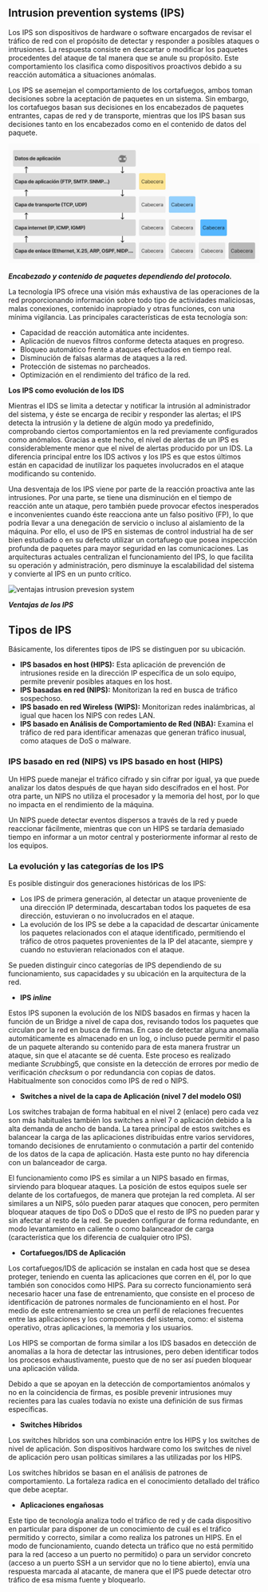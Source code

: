 ## Intrusion prevention systems (IPS)

Los IPS son dispositivos de hardware o software encargados de revisar el tráfico de red con el propósito de detectar y responder a posibles ataques o intrusiones. La respuesta consiste en descartar o modificar los paquetes procedentes del ataque de tal manera que se anule su propósito. Este comportamiento los clasifica como dispositivos proactivos debido a su reacción automática a situaciones anómalas.

Los IPS se asemejan el comportamiento de los cortafuegos, ambos toman decisiones sobre la aceptación de paquetes en un sistema. Sin embargo, los cortafuegos basan sus decisiones en los encabezados de paquetes entrantes, capas de red y de transporte, mientras que los IPS basan sus decisiones tanto en los encabezados como en el contenido de datos del paquete.

![intrucion prevension system](https://github.com/4GeeksAcademy/cybersecurity-syllabus/blob/main/assets/7intrucion-prevension-system.png?raw=true)

***Encabezado y contenido de paquetes dependiendo del protocolo.***

La tecnología IPS ofrece una visión más exhaustiva de las operaciones de la red proporcionando información sobre todo tipo de actividades maliciosas, malas conexiones, contenido inapropiado y otras funciones, con una mínima vigilancia. Las principales características de esta tecnología son:

- Capacidad de reacción automática ante incidentes.
- Aplicación de nuevos filtros conforme detecta ataques en progreso.
- Bloqueo automático frente a ataques efectuados en tiempo real.
- Disminución de falsas alarmas de ataques a la red.
- Protección de sistemas no parcheados.
- Optimización en el rendimiento del tráfico de la red.

**Los IPS como evolución de los IDS**

Mientras el IDS se limita a detectar y notificar la intrusión al administrador del sistema, y éste se encarga de recibir y responder las alertas; el IPS detecta la intrusión y la detiene de algún modo ya predefinido, comprobando ciertos comportamientos en la red previamente configurados como anómalos. Gracias a este hecho, el nivel de alertas de un IPS es considerablemente menor que el nivel de alertas producido por un IDS. La diferencia principal entre los IDS activos y los IPS es que estos últimos están en capacidad de inutilizar los paquetes involucrados en el ataque modificando su contenido.

Una desventaja de los IPS viene por parte de la reacción proactiva ante las intrusiones. Por una parte, se tiene una disminución en el tiempo de reacción ante un ataque, pero también puede provocar efectos inesperados e inconvenientes cuando éste reacciona ante un falso positivo (FP), lo que podría llevar a una denegación de servicio o incluso al aislamiento de la máquina. Por ello, el uso de IPS en sistemas de control industrial ha de ser bien estudiado o en su defecto utilizar un cortafuego que posea inspección profunda de paquetes para mayor seguridad en las comunicaciones. Las arquitecturas actuales centralizan el funcionamiento del IPS, lo que facilita su operación y administración, pero disminuye la escalabilidad del sistema y convierte al IPS en un punto crítico.

![ventajas intrusion prevesion system](https://github.com/4GeeksAcademy/cybersecurity-syllabus/blob/main/assets/8ventajas-intrusion-prevesion-system.png?raw=true)

***Ventajas de los IPS***

## **Tipos de IPS**

Básicamente, los diferentes tipos de IPS se distinguen por su ubicación.

- **IPS basados en host (HIPS):** Esta aplicación de prevención de intrusiones reside en la dirección IP específica de un solo equipo, permite prevenir posibles ataques en los host.
- **IPS basadas en red (NIPS):** Monitorizan la red en busca de tráfico sospechoso.
- **IPS basado en red Wireless (WIPS):** Monitorizan redes inalámbricas, al igual que hacen los NIPS con redes LAN.
- **IPS basado en Análisis de Comportamiento de Red (NBA):** Examina el tráfico de red para identificar amenazas que generan tráfico inusual, como ataques de DoS o malware.

### **IPS basado en red (NIPS) vs IPS basado en host (HIPS)**

Un HIPS puede manejar el tráfico cifrado y sin cifrar por igual, ya que puede analizar los datos después de que hayan sido descifrados en el host. Por otra parte, un NIPS no utiliza el procesador y la memoria del host, por lo que no impacta en el rendimiento de la máquina.

Un NIPS puede detectar eventos dispersos a través de la red y puede reaccionar fácilmente, mientras que con un HIPS se tardaría demasiado tiempo en informar a un motor central y posteriormente informar al resto de los equipos.

### **La evolución y las categorías de los IPS**

Es posible distinguir dos generaciones históricas de los IPS:

- Los IPS de primera generación, al detectar un ataque proveniente de una dirección IP determinada, descartaban todos los paquetes de esa dirección, estuvieran o no involucrados en el ataque.
- La evolución de los IPS se debe a la capacidad de descartar únicamente los paquetes relacionados con el ataque identificado, permitiendo el tráfico de otros paquetes provenientes de la IP del atacante, siempre y cuando no estuvieran relacionados con el ataque.

Se pueden distinguir cinco categorías de IPS dependiendo de su funcionamiento, sus capacidades y su ubicación en la arquitectura de la red.

- **IPS *inline***

Estos IPS suponen la evolución de los NIDS basados en firmas y hacen la función de un Bridge a nivel de capa dos, revisando todos los paquetes que circulan por la red en busca de firmas. En caso de detectar alguna anomalía automáticamente es almacenado en un log, o incluso puede permitir el paso de un paquete alterando su contenido para de esta manera frustrar un ataque, sin que el atacante se dé cuenta. Este proceso es realizado mediante *Scrubbing*5, que consiste en la detección de errores por medio de verificación *checksum* o por redundancia con copias de datos. Habitualmente son conocidos como IPS de red o NIPS.

- **Switches a nivel de la capa de Aplicación (nivel 7 del modelo OSI)**

Los switches trabajan de forma habitual en el nivel 2 (enlace) pero cada vez son más habituales también los switches a nivel 7 o aplicación debido a la alta demanda de ancho de banda. La tarea principal de estos switches es balancear la carga de las aplicaciones distribuidas entre varios servidores, tomando decisiones de enrutamiento o conmutación a partir del contenido de los datos de la capa de aplicación. Hasta este punto no hay diferencia con un balanceador de carga.

El funcionamiento como IPS es similar a un NIPS basado en firmas, sirviendo para bloquear ataques. La posición de estos equipos suele ser delante de los cortafuegos, de manera que protejan la red completa. Al ser similares a un NIPS, sólo pueden parar ataques que conocen, pero permiten bloquear ataques de tipo DoS o DDoS que el resto de IPS no pueden parar y sin afectar al resto de la red. Se pueden configurar de forma redundante, en modo levantamiento en caliente o como balanceador de carga (característica que los diferencia de cualquier otro IPS).

- **Cortafuegos/IDS de Aplicación**

Los cortafuegos/IDS de aplicación se instalan en cada host que se desea proteger, teniendo en cuenta las aplicaciones que corren en él, por lo que también son conocidos como HIPS. Para su correcto funcionamiento será necesario hacer una fase de entrenamiento, que consiste en el proceso de identificación de patrones normales de funcionamiento en el host. Por medio de este entrenamiento se crea un perfil de relaciones frecuentes entre las aplicaciones y los componentes del sistema, como: el sistema operativo, otras aplicaciones, la memoria y los usuarios.

Los HIPS se comportan de forma similar a los IDS basados en detección de anomalías a la hora de detectar las intrusiones, pero deben identificar todos los procesos exhaustivamente, puesto que de no ser así pueden bloquear una aplicación válida.

Debido a que se apoyan en la detección de comportamientos anómalos y no en la coincidencia de firmas, es posible prevenir intrusiones muy recientes para las cuales todavía no existe una definición de sus firmas específicas.

- **Switches Híbridos**

Los switches híbridos son una combinación entre los HIPS y los switches de nivel de aplicación. Son dispositivos hardware como los switches de nivel de aplicación pero usan políticas similares a las utilizadas por los HIPS.

Los switches híbridos se basan en el análisis de patrones de comportamiento. La fortaleza radica en el conocimiento detallado del tráfico que debe aceptar.

- **Aplicaciones engañosas**

Este tipo de tecnología analiza todo el tráfico de red y de cada dispositivo en particular para disponer de un conocimiento de cuál es el tráfico permitido y correcto, similar a como realiza los patrones un HIPS. En el modo de funcionamiento, cuando detecta un tráfico que no está permitido para la red (acceso a un puerto no permitido) o para un servidor concreto (acceso a un puerto SSH a un servidor que no lo tiene abierto), envía una respuesta marcada al atacante, de manera que el IPS puede detectar otro tráfico de esa misma fuente y bloquearlo.
